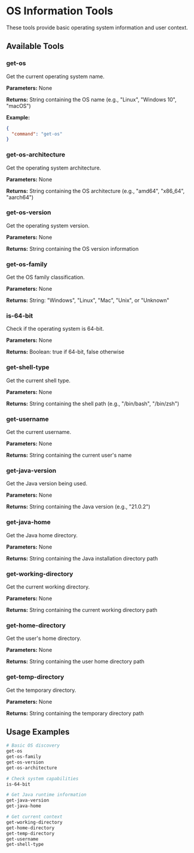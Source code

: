 # OS Information Tools

These tools provide basic operating system information and user context.

## Available Tools

### get-os
Get the current operating system name.

**Parameters:** None

**Returns:** String containing the OS name (e.g., "Linux", "Windows 10", "macOS")

**Example:**
```json
{
  "command": "get-os"
}
```

### get-os-architecture
Get the operating system architecture.

**Parameters:** None

**Returns:** String containing the OS architecture (e.g., "amd64", "x86_64", "aarch64")

### get-os-version
Get the operating system version.

**Parameters:** None

**Returns:** String containing the OS version information

### get-os-family
Get the OS family classification.

**Parameters:** None

**Returns:** String: "Windows", "Linux", "Mac", "Unix", or "Unknown"

### is-64-bit
Check if the operating system is 64-bit.

**Parameters:** None

**Returns:** Boolean: true if 64-bit, false otherwise

### get-shell-type
Get the current shell type.

**Parameters:** None

**Returns:** String containing the shell path (e.g., "/bin/bash", "/bin/zsh")

### get-username
Get the current username.

**Parameters:** None

**Returns:** String containing the current user's name

### get-java-version
Get the Java version being used.

**Parameters:** None

**Returns:** String containing the Java version (e.g., "21.0.2")

### get-java-home
Get the Java home directory.

**Parameters:** None

**Returns:** String containing the Java installation directory path

### get-working-directory
Get the current working directory.

**Parameters:** None

**Returns:** String containing the current working directory path

### get-home-directory
Get the user's home directory.

**Parameters:** None

**Returns:** String containing the user home directory path

### get-temp-directory
Get the temporary directory.

**Parameters:** None

**Returns:** String containing the temporary directory path

## Usage Examples

```bash
# Basic OS discovery
get-os
get-os-family
get-os-version
get-os-architecture

# Check system capabilities
is-64-bit

# Get Java runtime information
get-java-version
get-java-home

# Get current context
get-working-directory
get-home-directory
get-temp-directory
get-username
get-shell-type
```
